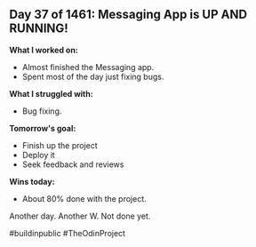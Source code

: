 ## Day 37 of 1461: Messaging App is UP AND RUNNING!

**What I worked on:**
- Almost finished the Messaging app.
- Spent most of the day just fixing bugs.

**What I struggled with:**
- Bug fixing.

**Tomorrow's goal:**
- Finish up the project
- Deploy it
- Seek feedback and reviews

**Wins today:**
- About 80% done with the project.

Another day. Another W. Not done yet.

#buildinpublic #TheOdinProject
